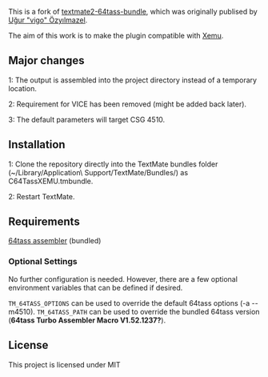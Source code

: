 This is a fork of [textmate2-64tass-bundle](https://github.com/vigo/textmate2-64tass-bundle), which was originally publised by [Uğur "vigo" Özyılmazel](https://github.com/vigo). 

The aim of this work is to make the plugin compatible with [Xemu](https://github.com/lgblgblgb/xemu).

## Major changes

1: The output is assembled into the project directory instead of a temporary location.

2: Requirement for VICE has been removed (might be added back later).

3: The default parameters will target CSG 4510.

## Installation

1: Clone the repository directly into the TextMate bundles folder (~/Library/Application\ Support/TextMate/Bundles/) as C64TassXEMU.tmbundle.

2: Restart TextMate.


## Requirements

[64tass assembler](http://tass64.sourceforge.net/) (bundled)

### Optional Settings

No further configuration is needed. However, there are a few optional environment variables that can be defined if desired.

`TM_64TASS_OPTIONS` can be used to override the default 64tass options (-a --m4510).
`TM_64TASS_PATH` can be used to override the bundled 64tass version (**64tass Turbo Assembler Macro V1.52.1237?**).

## License

This project is licensed under MIT
